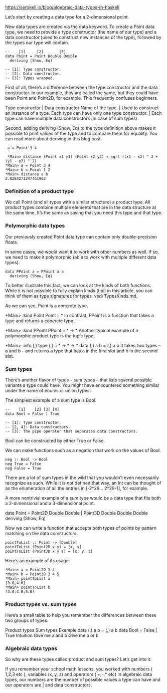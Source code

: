 https://serokell.io/blog/algebraic-data-types-in-haskell

Let’s start by creating a data type for a 2-dimensional point.

New data types are created via the data keyword. To create a Point data type, we need to provide a type constructor (the name of our type) and a data constructor (used to construct new instances of the type), followed by the types our type will contain.

```text
--    [1]     [2]       [3]
data Point = Point Double Double
  deriving (Show, Eq)

-- [1]: Type constructor.
-- [2]: Data constructor.
-- [3]: Types wrapped.
```

First of all, there’s a difference between the type constructor and the data constructor. In our example, they are called the same, but they could have been Point and Point2D, for example. This frequently confuses beginners.

Type constructor         |    Data constructor
Name of the type.       | Used to construct an instance of a type.
Each type can have only one type constructor. | Each type can have multiple data constructors (in case of sum types).

Second, adding deriving (Show, Eq) to the type definition above makes it possible to print values of the type and to compare them for equality. You can read more about deriving in this blog post.

```text
 a = Point 3 4
 ```

```text
 *Main> distance (Point x1 y1) (Point x2 y2) = sqrt ((x1 - x2) ^ 2 + (y1 - y2) ^ 2)
*Main> a = Point 3 4
*Main> b = Point 1 2
*Main> distance a b
2.8284271247461903
```

### Definition of a product type

We call Point (and all types with a similar structure) a product type. All product types combine multiple elements that are in the data structure at the same time. It’s the same as saying that you need this type and that type.

### Polymorphic data types

Our previously created Point data type can contain only double-precision floats.

In some cases, we would want it to work with other numbers as well. If so, we need to make it polymorphic (able to work with multiple different data types).

```text
data PPoint a = PPoint a a
  deriving (Show, Eq)
```

To better illustrate this fact, we can look at the kinds of both functions. While it is not possible to fully explain kinds (tipi) in this article, you can think of them as type signatures for types.
vedi  TypesKinds.md.

As we can see, Point is a concrete type.

*Main> :kind Point
Point :: *
In contrast, PPoint is a function that takes a type and returns a concrete type.

*Main> :kind PPoint
PPoint :: * -> *
Another typical example of a polymorphic product type is the tuple type.

*Main> :info (,)
type (,) :: * -> * -> *
data (,) a b = (,) a b
It takes two types – a and b – and returns a type that has a in the first slot and b in the second slot.

### Sum types

There’s another flavor of types – sum types – that lists several possible variants a type could have. You might have encountered something similar under the name of enums or union types.

The simplest example of a sum type is Bool.

```text
--    [1]    [2] [3] [4]
data Bool = False | True

-- [1]: Type constructor.
-- [2, 4]: Data constructors.
-- [3]: The pipe operator that separates data constructors.
```

Bool can be constructed by either True or False.

We can make functions such as a negation that work on the values of Bool.

```text
neg :: Bool -> Bool
neg True = False
neg False = True
```

There are a lot of sum types in the wild that you wouldn’t even necessarily recognize as such. While it is not defined that way, an Int can be thought of as the enumeration of all the entries in [-2^29 .. 2^29-1], for example.

A more nontrivial example of a sum type would be a data type that fits both a 2-dimensional and a 3-dimensional point.

data Point = Point2D Double Double | Point3D Double Double Double
  deriving (Show, Eq)

Now we can write a function that accepts both types of points by pattern matching on the data constructors.

```text
pointToList :: Point -> [Double]
pointToList (Point2D x y) = [x, y]
pointToList (Point3D x y z) = [x, y, z]
```

Here’s an example of its usage:

```text
*Main> a = Point2D 3 4
*Main> b = Point3D 3 4 5
*Main> pointToList a
[3.0,4.0]
*Main> pointToList b
[3.0,4.0,5.0]
```

### Product types vs. sum types

Here’s a small table to help you remember the differences between these two groups of types.

Product types	Sum types
Example	data (,) a b = (,) a b	data Bool = False | True
Intuition	Give me a and b	Give me a or b

### Algebraic data types
So why are these types called product and sum types? Let’s get into it.

If you remember your school math lessons, you worked with numbers ( 1,2,3 etc ), variables (x, y, z) and operators ( +,-,* etc)
In algebraic data types, our numbers are the number of possible values a type can have and our operators are | and data constructors.

